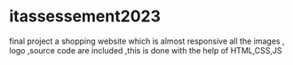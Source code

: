# itassessement2023
final project
a shopping website which is almost responsive all the images , logo ,source code are included ,this is done with the help of HTML,CSS,JS

